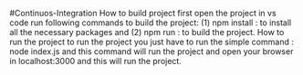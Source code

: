 #Continuos-Integration
How to build project
first open the project in vs code
run following commands to build the project: (1) npm install : to install all the necessary packages and (2) npm run : to build the project.
How to run the project
to run the project you just have to run the simple command : node index.js and this command will run the project and open your browser in localhost:3000 and this will run the project.
